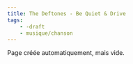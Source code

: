 ```yaml
---
title: The Deftones - Be Quiet & Drive
tags:
    - -draft
    - musique/chanson
---
```


Page créée automatiquement, mais vide.
